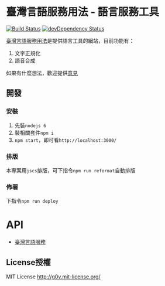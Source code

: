 # 臺灣言語服務用法 - 語言服務工具
[![Build Status](https://travis-ci.org/sih4sing5hong5/tai5-uan5_gian5-gi2_ing7.svg?branch=master)](https://travis-ci.org/sih4sing5hong5/tai5-uan5_gian5-gi2_ing7)
[![devDependency Status](https://david-dm.org/sih4sing5hong5/tai5-uan5_gian5-gi2_ing7/dev-status.svg)](https://david-dm.org/sih4sing5hong5/tai5-uan5_gian5-gi2_ing7#info=devDependencies)

[臺灣言語服務用法](http://xn--jny.xn--v0qr21b.xn--kpry57d)是提供語言工具的網站，目前功能有：

1. 文字正規化
2. 語音合成

如果有什麼想法，歡迎提供[意見](https://github.com/sih4sing5hong5/tai5-uan5_gian5-gi2_ing7/issues)

## 開發
### 安裝
1. 先裝`nodejs 6`
2. 裝相關套件`npm i`
3. `npm start`，即可看`http://localhost:3000/`

### 排版
本專案用`jscs`排版，可下指令`npm run reformat`自動排版

### 佈署
下指令`npm run deploy`

# API
* [臺灣言語服務](https://github.com/sih4sing5hong5/tai5-uan5_gian5-gi2_hok8-bu7)


## License授權
MIT License <http://g0v.mit-license.org/>
